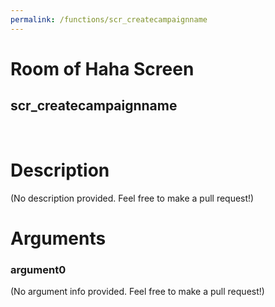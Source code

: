 ```yaml
---
permalink: /functions/scr_createcampaignname
---
```

# Room of Haha Screen  
## scr_createcampaignname  
&nbsp;  
# Description  
(No description provided. Feel free to make a pull request!) 
&nbsp;  
# Arguments
### argument0
(No argument info provided. Feel free to make a pull request!)
&nbsp;  


